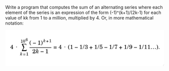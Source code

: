 Write a program that computes the sum of an alternating series where each element of the series is an expression of the form (-1)^(k+1)/(2k-1) for each value of kk from 1 to a million, multiplied by 4. Or, in more mathematical notation:

![equation](equation.png)
